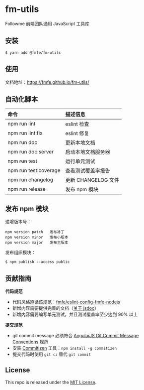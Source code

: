 # fm-utils

Followme 前端团队通用 JavaScript 工具库

安装
----

```
$ yarn add @fmfe/fm-utils
```

使用
----

文档地址：https://fmfe.github.io/fm-utils/

自动化脚本
----------

| 命令 | 描述信息 |
|:-----|:---------|
| npm run lint            | eslint 检查 |
| npm run lint:fix        | eslint 修复 |
| npm run doc             | 更新本地文档 |
| npm run doc:server      | 启动本地文档服务器 |
| npm ~~run~~ test        | 运行单元测试 |
| npm run test:coverage   | 查看测试覆盖率报告 |
| npm run changelog       | 更新 CHANGELOG 文件 |
| npm run release         | 发布 npm 模块 |

发布 npm 模块
-------------

递增版本号：

```
npm version patch   发布补丁
npm version minor   发布小版本
npm version major   发布主版本
```

发布组织模块：

```
$ npm publish --access public
```

贡献指南
--------

**代码规范**

*   代码风格遵循该规范：[fmfe/eslint-config-fmfe-nodejs](https://github.com/fmfe/eslint-config-fmfe-nodejs)
*   新增内容需要提供完善的文档（[关于 jsdoc](https://github.com/jsdoc3/jsdoc)）
*   新增内容需要编写单元测试，并且测试覆盖率至少达到 90% 以上

**提交规范**

*   git commit message 必须符合 [AngularJS Git Commit Message Conventions](https://docs.google.com/document/d/1QrDFcIiPjSLDn3EL15IJygNPiHORgU1_OOAqWjiDU5Y/edit) 规范
*   安装 [Commitizen](https://github.com/commitizen/cz-cli) 工具：`npm install -g commitizen`
*   提交代码时使用 `git cz` 替代 `git commit`

License
-------

This repo is released under the [MIT License](http://www.opensource.org/licenses/MIT).
